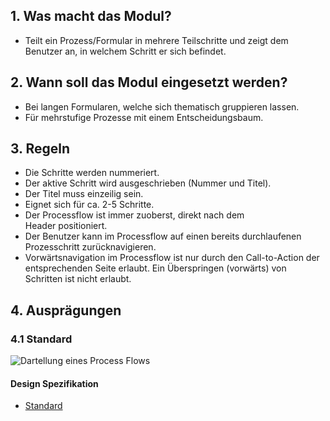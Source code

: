 ## 1. Was macht das Modul?
*   Teilt ein Prozess/Formular in mehrere Teilschritte und zeigt dem Benutzer an, in welchem Schritt er sich befindet.

## 2. Wann soll das Modul eingesetzt werden?
*   Bei langen Formularen, welche sich thematisch gruppieren lassen.
*   Für mehrstufige Prozesse mit einem Entscheidungsbaum.

## 3. Regeln
*   Die Schritte werden nummeriert.
*   Der aktive Schritt wird ausgeschrieben (Nummer und Titel).
*   Der Titel muss einzeilig sein.
*   Eignet sich für ca. 2-5 Schritte.
*   Der Processflow ist immer zuoberst, direkt nach dem Header positioniert.
*   Der Benutzer kann im Processflow auf einen bereits durchlaufenen Prozesschritt zurücknavigieren.
*   Vorwärtsnavigation im Processflow ist nur durch den Call-to-Action der entsprechenden Seite erlaubt. Ein Überspringen (vorwärts) von Schritten ist nicht erlaubt.

## 4. Ausprägungen
### 4.1 Standard
![Dartellung eines Process Flows](https://raw.githubusercontent.com/sbb-design-systems/design-system-mobile-documentation/master/documentation/modules/process-flow/images/MM09.png 'class: image')

#### Design Spezifikation
*   [Standard](https://sbb.invisionapp.com/d/main#/console/14051805/322943558/inspect)